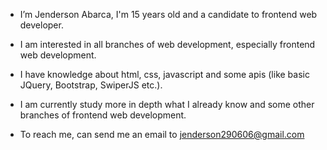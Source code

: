 - I’m Jenderson Abarca, I'm 15 years old and a candidate to frontend web developer.
- I am interested in all branches of web development, especially frontend web development.
- I have knowledge about html, css, javascript and some apis (like basic JQuery, Bootstrap, SwiperJS etc.).
- I am currently study more in depth what I already know and some other branches of frontend web development.

- To reach me, can send me an email to jenderson290606@gmail.com
